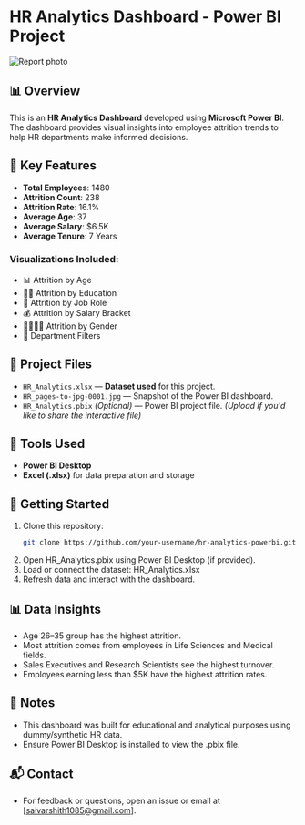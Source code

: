 # HR Analytics Dashboard - Power BI Project

![Report photo](https://github.com/user-attachments/assets/222a71c5-afd9-4a76-bb71-03b6271abe01)

## 📊 Overview

This is an **HR Analytics Dashboard** developed using **Microsoft Power BI**. The dashboard provides visual insights into employee attrition trends to help HR departments make informed decisions.

## 🧾 Key Features

- **Total Employees**: 1480  
- **Attrition Count**: 238  
- **Attrition Rate**: 16.1%  
- **Average Age**: 37  
- **Average Salary**: $6.5K  
- **Average Tenure**: 7 Years

### Visualizations Included:

- 📊 Attrition by Age
- 👩‍🎓 Attrition by Education
- 💼 Attrition by Job Role
- 💰 Attrition by Salary Bracket
- 👨‍👩‍👧‍👦 Attrition by Gender
- 🏢 Department Filters

## 📁 Project Files

- `HR_Analytics.xlsx` — **Dataset used** for this project.
- `HR_pages-to-jpg-0001.jpg` — Snapshot of the Power BI dashboard.
- `HR_Analytics.pbix` *(Optional)* — Power BI project file. *(Upload if you'd like to share the interactive file)*

## 🔧 Tools Used

- **Power BI Desktop**
- **Excel (.xlsx)** for data preparation and storage

## 🚀 Getting Started

1. Clone this repository:
   ```bash
   git clone https://github.com/your-username/hr-analytics-powerbi.git
   ```
2. Open HR_Analytics.pbix using Power BI Desktop (if provided).
3. Load or connect the dataset: HR_Analytics.xlsx
4. Refresh data and interact with the dashboard.

## 📊 Data Insights

- Age 26–35 group has the highest attrition.
- Most attrition comes from employees in Life Sciences and Medical fields.
- Sales Executives and Research Scientists see the highest turnover.
- Employees earning less than $5K have the highest attrition rates.

## 📌 Notes

- This dashboard was built for educational and analytical purposes using dummy/synthetic HR data.
- Ensure Power BI Desktop is installed to view the .pbix file.

## 📬 Contact

- For feedback or questions, open an issue or email at [saivarshith1085@gmail.com].
